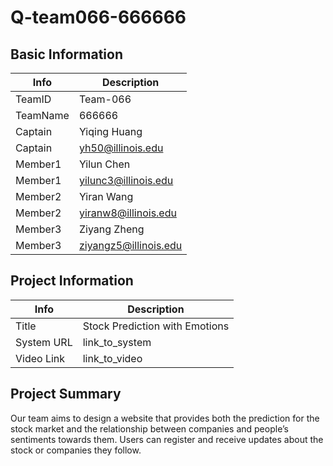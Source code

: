 # Q-team066-666666

## Basic Information

|   Info      |        Description     |
| ----------- | ---------------------- |
| TeamID      |        Team-066        |
| TeamName    |         666666         |
| Captain     |       Yiqing Huang     |
| Captain     |   yh50@illinois.edu    |
| Member1     |        Yilun Chen      |
| Member1     |   yilunc3@illinois.edu |
| Member2     |        Yiran Wang      |
| Member2     |  yiranw8@illinois.edu  |
| Member3     |        Ziyang Zheng    |
| Member3     |ziyangz5@illinois.edu   |

## Project Information

|   Info      |        Description     |
| ----------- | ---------------------- |
|  Title      | Stock Prediction with Emotions|
| System URL  |      link_to_system    |
| Video Link  |      link_to_video     |

## Project Summary

Our team aims to design a website that provides both the prediction for the stock market and the relationship between companies and people’s sentiments towards them. Users can register and receive updates about the stock or companies they follow.

